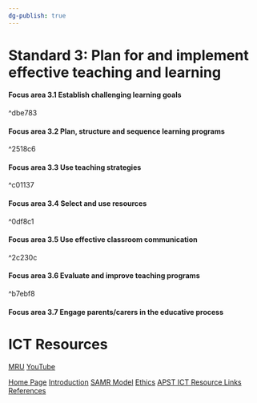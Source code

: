 ```yaml
---
dg-publish: true
---
```

# **Standard 3**: Plan for and implement effective teaching and learning

#### **Focus area 3.1** Establish challenging learning goals

^dbe783

#### **Focus area 3.2** Plan, structure and sequence learning programs

^2518c6

#### **Focus area 3.3** Use teaching strategies

^c01137

#### **Focus area 3.4** Select and use resources

^0df8c1

#### **Focus area 3.5** Use effective classroom communication

^2c230c

#### **Focus area 3.6** Evaluate and improve teaching programs

^b7ebf8

#### **Focus area 3.7** Engage parents/carers in the educative process

# ICT Resources
[MRU](MRU.md)
[YouTube](YouTube.md)

[Home Page](Home%20Page.md)
[Introduction](01%20Introduction.md)
[SAMR Model](02%20SAMR%20Model.md)
[Ethics](03%20Ethics.md)
[APST ICT Resource Links](04%20APST%20ICT%20Resource%20Links.md)
[References](05%20References.md)

